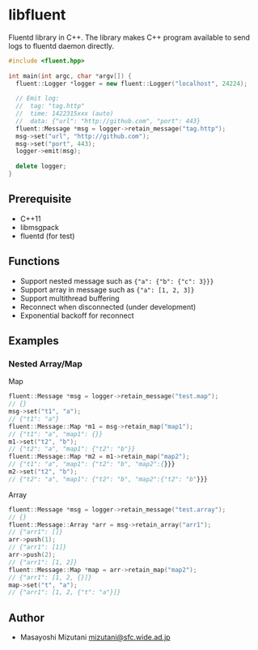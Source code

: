 libfluent
==============

Fluentd library in C++. The library makes C++ program available to send logs 
to fluentd daemon directly.

```c++
#include <fluent.hpp>
	
int main(int argc, char *argv[]) {
  fluent::Logger *logger = new fluent::Logger("localhost", 24224);
	  
  // Emit log:
  //  tag: "tag.http"
  //  time: 1422315xxx (auto)
  //  data: {"url": "http://github.com", "port": 443}
  fluent::Message *msg = logger->retain_message("tag.http");
  msg->set("url", "http://github.com");
  msg->set("port", 443);
  logger->emit(msg);
  
  delete logger;
}
```


Prerequisite
--------------

- C++11
- libmsgpack
- fluentd (for test)

Functions
--------------

- Support nested message such as `{"a": {"b": {"c": 3}}}`
- Support array in message such as `{"a": [1, 2, 3]}`
- Support multithread buffering 
- Reconnect when disconnected (under development)
- Exponential backoff for reconnect

Examples
--------------

### Nested Array/Map

Map
```c++
fluent::Message *msg = logger->retain_message("test.map");
// {}
msg->set("t1", "a");
// {"t1": "a"}
fluent::Message::Map *m1 = msg->retain_map("map1");
// {"t1": "a", "map1": {}}
m1->set("t2", "b");
// {"t2": "a", "map1": {"t2": "b"}}
fluent::Message::Map *m2 = m1->retain_map("map2");
// {"t1": "a", "map1": {"t2": "b", "map2":{}}}
m2->set("t2", "b");
// {"t2": "a", "map1": {"t2": "b", "map2":{"t2": "b"}}}
```

Array
```c++
fluent::Message *msg = logger->retain_message("test.array");
// {}
fluent::Message::Array *arr = msg->retain_array("arr1");
// {"arr1": []}
arr->push(1);
// {"arr1": [1]}
arr->push(2);
// {"arr1": [1, 2]}
fluent::Message::Map *map = arr->retain_map("map2");
// {"arr1": [1, 2, {}]}
map->set("t", "a");
// {"arr1": [1, 2, {"t": "a"}]}
```

Author
--------------
- Masayoshi Mizutani <mizutani@sfc.wide.ad.jp>
